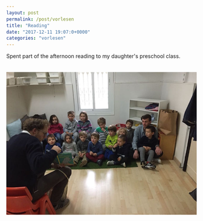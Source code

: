```yaml
---
layout: post
permalink: /post/vorlesen
title: "Reading"
date: "2017-12-11 19:07:0+0000"
categories: "vorlesen"
---
```


Spent part of the afternoon reading to my daughter's preschool class.


<div class="row" style="padding-top:20px;padding-bottom:20px;">
<div class="col-md-1"></div>
<div class="col-md-10">
  <img src="/img/blog/vorlesen.jpg"/>
</div>
<div class="col-md-1"></div>
</div>


